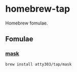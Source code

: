 # homebrew-tap

Homebrew fomulae.

## Fomulae

### [mask](https://github.com/jakedeichert/mask)

```
brew install atty303/tap/mask
```
